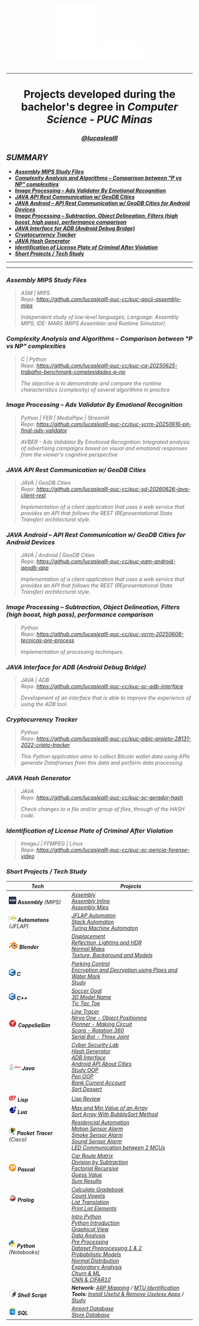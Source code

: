 <div align="center">
    <picture>
        <source media="(prefers-color-scheme: dark)" srcset="../assets/logo-puc_white.svg"> <img src="../assets/logo-puc.svg" height="150px">
    </picture>
    <picture>
        <source media="(prefers-color-scheme: dark)" srcset="../assets/logo-puc_cc_white.svg"> <img src="../assets/logo-puc_cc.svg" height="50px">
    </picture>
    <br> <br> <hr>

<h1><b>Projects developed during the bachelor's degree in </b> <i> Computer Science - PUC Minas<i></h1>
<h3><a href="https://github.com/lucaslealll">@lucaslealll</a></h3>

</div>

<h2>SUMMARY</h2>

- [**Assembly MIPS Study Files**](#assembly-mips-study-files)
- [**Complexity Analysis and Algorithms – Comparison between "P vs NP" complexities**](#complexity-analysis-and-algorithms--comparison-between-p-vs-np-complexities)
- [**Image Processing – Ads Validator By Emotional Recognition**](#image-processing--ads-validator-by-emotional-recognition)
- [**JAVA API Rest Communication w/ GeoDB Cities**](#java-api-rest-communication-w-geodb-cities)
- [**JAVA Android – API Rest Communication w/ GeoDB Cities for Android Devices**](#java-android--api-rest-communication-w-geodb-cities-for-android-devices)
- [**Image Processing – Subtraction, Object Delineation, Filters (high boost, high pass), performance comparison**](#image-processing--subtraction-object-delineation-filters-high-boost-high-pass-performance-comparison)
- [**JAVA Interface for ADB (Android Debug Bridge)**](#java-interface-for-adb-android-debug-bridge)
- [**Cryptocurrency Tracker**](#cryptocurrency-tracker)
- [**JAVA Hash Generator**](#java-hash-generator)
- [**Identification of License Plate of Criminal After Violation**](#identification-of-license-plate-of-criminal-after-violation)
- [**Short Projects / Tech Study**](#short-projects--tech-study)

<hr> <hr>

### **Assembly MIPS Study Files**
> ASM | MIPS <br> Repo: https://github.com/lucaslealll-puc-cc/puc-aocii-assembly-mips
>
> Independent study of low-level languages; Language: Assembly MIPS; IDE: MARS (MIPS Assembler and Runtime Simulator)

### **Complexity Analysis and Algorithms – Comparison between "P vs NP" complexities**
> C | Python <br> Repo: https://github.com/lucaslealll-puc-cc/puc-ca-20250625-trabalho-benchmark-complexidades-p-np
> 
> The objective is to demonstrate and compare the runtime characteristics (complexity) of several algorithms in practice


### **Image Processing – Ads Validator By Emotional Recognition**
> Python | FER | MediaPipe | Streamlit <br> Repo: https://github.com/lucaslealll-puc-cc/puc-vcrm-20250616-pjt-final-ads-validator
> 
> AVBER - Ads Validator By Emotional Recognition: Integrated analysis of advertising campaigns based on visual and emotional responses from the viewer's cognitive perspective

### **JAVA API Rest Communication w/ GeoDB Cities**
> JAVA | GeoDB Cities <br> Repo: https://github.com/lucaslealll-puc-cc/puc-sd-20260626-java-client-rest
> 
> Implementation of a client application that uses a web service that provides an API that follows the REST (REpresentational State Transfer) architectural style.

### **JAVA Android – API Rest Communication w/ GeoDB Cities for Android Devices**
> JAVA | Android | GeoDB Cities   <br> Repo: https://github.com/lucaslealll-puc-cc/puc-eam-android-geodb-app
> 
> Implementation of a client application that uses a web service that provides an API that follows the REST (REpresentational State Transfer) architectural style.

### **Image Processing – Subtraction, Object Delineation, Filters (high boost, high pass), performance comparison**
> Python <br> Repo: https://github.com/lucaslealll-puc-cc/puc-vcrm-20250608-tecnicas-pre-process
> 
> Implementation of processing techniques.

### **JAVA Interface for ADB (Android Debug Bridge)**
> JAVA | ADB <br> Repo: https://github.com/lucaslealll-puc-cc/puc-sc-adb-interface
> 
> Development of an interface that is able to improve the experience of using the ADB tool.

### **Cryptocurrency Tracker**
> Python <br> Repo: https://github.com/lucaslealll-puc-cc/puc-pibic-projeto-28131-2022-cripto-tracker
> 
> This Python application aims to collect Bitcoin wallet data using APIs generate Dataframes from this data and perform data processing.

### **JAVA Hash Generator**
> JAVA <br> Repo: https://github.com/lucaslealll-puc-cc/puc-sc-gerador-hash
> 
> Check changes to a file and/or group of files, through of the HASH code.

### **Identification of License Plate of Criminal After Violation** 
> ImageJ | FFMPEG | Linux <br> Repo: https://github.com/lucaslealll-puc-cc/puc-sc-pericia-forense-video

### **Short Projects / Tech Study**
| Tech | Projects |
|-------|----------|
| <img src="../assets/assembly.png" height="20px"> **Assembly** (MIPS) | [Assembly](./Assembly/)<br>[Assembly Inline](./Assembly/asm-inline/)<br>[Assembly Mips](./Assembly-Mips/asm-mips/) |
| <img src="../assets/jflap.png" height="20px"> **Automatons** (JFLAP) | [JFLAP Automaton](./JFLAP-Automatos)<br>[Stack Automaton](./JFLAP-Automatos)<br>[Turing Machine Automaton](./JFLAP-Automatos) |
| <img src="../assets/blender.png" height="20px"> **Blender** | [Displacement](./Blender/Blender-Displacement/)<br>[Reflection, Lighting and HDR](./Blender/Blender-Macaco/)<br>[Normal Maps](./Blender/Blender-NormalMaps/)<br>[Texture, Background and Models](./Blender/Blender-UrsoCanecaBarril/) |
| <img src="../assets/c.png" height="20px"> **C** | [Parking Control](./C/C-Estacionamentos/)<br>[Encryption and Decryption using Pipes and Water Mark](./C/C-Pipes/)<br>[Study](./C/C-Estudo/) |
| <img src="../assets/c++.png" height="20px"> **C++** | [Soccer Goal](./C++/Cpp-OpenglFreeglutGol/)<br>[3D Model Name](./C++/Cpp-OpenglFreeglutNome3D/)<br>[Tic Tac Toe](./C++/Cpp-OpenglFreeglutTicTacToe/) |
| <img src="../assets/coppeliasim.png" height="20px"> **CoppeliaSim** | [Line Tracer](./CoppeliaSim/line-tracer-Senna-F1-Interlagos-circuit/)<br>[Niryo One - Object Positioning](./CoppeliaSim/niryo-one-object-positioning.ttt)<br>[Pionner - Making Circuit](./CoppeliaSim/pionner-making-circuit-by-sensor-orientation/)<br>[Scara - Rotation 360](./CoppeliaSim/scara-rotation-360-and-speed-controller.ttt)<br>[Serial Bot - Three Joint](./CoppeliaSim/three-joint-serial-robot/) |
| <img src="../assets/java.png" height="20px"> **Java** | [Cyber Security Lab](https://sites.google.com/view/cyberonelab/pessoas?authuser=0#h.9183b6clno28)<br>[Hash Generator](https://github.com/lucaslealll/java-GeradorHash)<br>[ADB Interface](https://github.com/lucaslealll/java-ADBInterface)<br>[Android API About Cities](https://github.com/lucaslealll/java-AndroidGeodbAPI)<br>[Study OOP](./Java/Java-EstudoPoo/)<br>[Pen OOP](./Java/poo-study-pen/)<br>[Bank Current Account](./Java/bank-current-account/)<br>[Sort Dessert](./Java/sorts-dessert/) |
| <img src="../assets/lisp.png" height="20px"> **Lisp** | [Lisp Review](./Lisp/lisp-review.pdf) |
| <img src="../assets/lua.png" height="20px"> **Lua** | [Max and Min Value of an Array](./Lua/array-max-min-value.lua)<br>[Sort Array With BubbleSort Method](./Lua/bubblesort-array.lua) |
| <img src="../assets/packet_tracer.png" height="20px"> **Packet Tracer** (Cisco) | [Residencial Automation](./PacketTracer/sound-detector.pkt)<br>[Motion Sensor Alarm](./PacketTracer/motion-sensor.pkt)<br>[Smoke Sensor Alarm](./PacketTracer/smoke-detector.pkt)<br>[Sound Sensor Alarm](./PacketTracer/sound-detector.pkt)<br>[LED Communication between 2 MCUs](./PacketTracer/PUC%20-%20IOT%20-%2020250827%20-%20Atividade%202%20-%20Comunicação%20entre%20MCUs.pkt) |
| <img src="../assets/pascal.png" height="20px"> **Pascal** | [Car Route Matrix](./Pascal/calculate-route-from-matrix.pas)<br>[Division by Subtraction](./Pascal/division-by-subtraction.pas)<br>[Factorial Recursive](./Pascal/factorial-with-recursive-function.pas)<br>[Guess Value](./Pascal/guess-value.pas)<br>[Sum Results](./Pascal/sum-results.pas) |
| <img src="../assets/prolog.svg" height="20px"> **Prolog** | [Calculate Gradebook](./Prolog/calculate-gradebook.pro)<br>[Count Vowels](./Prolog/count-vowels-from-list.pro)<br>[List Translation](./Prolog/list-based-translation.pro)<br>[Print List Elements](./Prolog/print-list-elements.pro) |
| <img src="../assets/python.png" height="20px"> **Python** (Notebooks) | [Intro Python](./Python/Introduction_to_Python_Language.ipynb)<br>[Python Introduction](./Python/Python_Introduction.ipynb)<br>[Graphical View](./Python/Graphical_View.ipynb)<br>[Data Analysis](./Python/Data_Analysis.ipynb)<br>[Pre Processing](./Python/Data_Preprocessing.ipynb)<br>[Dataset Preprocessing 1 & 2](./Python/Dataset_Preprocessing.ipynb)<br>[Probabilistic Models](./Python/Probabilistic_Models.ipynb)<br>[Normal Distribution](./Python/Normal_Probability_Distribution_Model.ipynb)<br>[Exploratory Analysis](./Python/Exploratory_Analysis_Descriptive_Statistics_Correlation.ipynb)<br>[Churn & ML](./Python/Churn_Modeling_Machine_Learning_Algorithms.ipynb)<br>[CNN & CIFAR10](./Python/CNN_CIFAR10.ipynb) |
| <img src="../assets/bash.png" height="20px"> **Shell Script** | **Network:** [ARP Mapping](./ShellScript/network/arp-mapping.sh) / [MTU Identification](./ShellScript/network/mtu-identification.sh)<br>**Tools:** [Install Useful & Remove Useless Apps](./ShellScript/tools/get-useful-rm-useless.sh) / [Study](./ShellScript/study/) |
| <img src="../assets/sql.png" height="20px"> **SQL** | [Airport Database](./SQL/Database-Airport/)<br>[Store Database](./SQL/Database-Store/) |